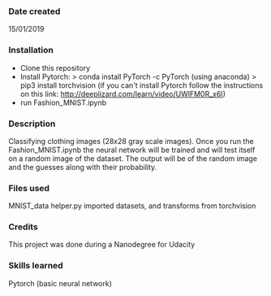 ### Date created
15/01/2019

### Installation
- Clone this repository
- Install Pytorch: 
       > conda install PyTorch -c PyTorch    (using anaconda)
       > pip3 install torchvision
(if you can't install Pytorch follow the instructions on this link: http://deeplizard.com/learn/video/UWlFM0R_x6I)
- run Fashion_MNIST.ipynb

### Description
Classifying clothing images (28x28 gray scale images).
Once you run the Fashion_MNIST.ipynb the neural network will be trained and will test itself on a random image of the dataset. The output will be of the random image and the guesses along with their probability. 

### Files used
MNIST_data
helper.py
imported datasets, and transforms from torchvision

### Credits
This project was done during a Nanodegree for Udacity

### Skills learned
Pytorch (basic neural network)

